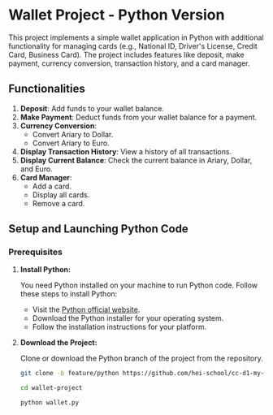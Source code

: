 # Wallet Project - Python Version

This project implements a simple wallet application in Python with additional functionality for managing cards (e.g., National ID, Driver's License, Credit Card, Business Card). The project includes features like deposit, make payment, currency conversion, transaction history, and a card manager.

## Functionalities

1. **Deposit**: Add funds to your wallet balance.
2. **Make Payment**: Deduct funds from your wallet balance for a payment.
3. **Currency Conversion**:
   - Convert Ariary to Dollar.
   - Convert Ariary to Euro.
4. **Display Transaction History**: View a history of all transactions.
5. **Display Current Balance**: Check the current balance in Ariary, Dollar, and Euro.
6. **Card Manager**:
   - Add a card.
   - Display all cards.
   - Remove a card.

## Setup and Launching Python Code

### Prerequisites

1. **Install Python:**

   You need Python installed on your machine to run Python code. Follow these steps to install Python:

   - Visit the [Python official website](https://www.python.org/).
   - Download the Python installer for your operating system.
   - Follow the installation instructions for your platform.

2. **Download the Project:**

   Clone or download the Python branch of the project from the repository.

   ```bash
   git clone -b feature/python https://github.com/hei-school/cc-d1-my-wallet-miharyjoe.git
   ```

   ```bash
   cd wallet-project

   python wallet.py
   ```
